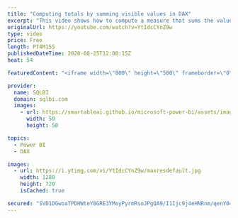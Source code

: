 ```yaml
---
title: "Computing totals by summing visible values in DAX"
excerpt: "This video shows how to compute a measure that sums the values produced row by row in the visual into the visual total, instead of recomputing the total value in the filter context of the total. Article and download: https://sql.bi/89870"
originalUrl: https://youtube.com/watch?v=YtIdcCYnZ9w
type: video
price: Free
length: PT4M15S
publishedDateTime: 2020-08-25T12:00:15Z
heat: 54

featuredContent: "<iframe width=\"800\" height=\"500\" frameborder=\"0\" src=\"https://www.youtube.com/embed/YtIdcCYnZ9w\" allow=\"accelerometer; autoplay; encrypted-media; gyroscope; picture-in-picture\" allowfullscreen></iframe>"

provider:
  name: SQLBI
  domain: sqlbi.com
  images:
    - url: https://smartableai.github.io/microsoft-power-bi/assets/images/organizations/sqlbi.com-50x50.jpg
      width: 50
      height: 50

topics:
  - Power BI
  - DAX

images:
  - url: https://i.ytimg.com/vi/YtIdcCYnZ9w/maxresdefault.jpg
    width: 1280
    height: 720
    isCached: true

secured: "SVD1DGwoaTPDHWteY8GRE3YMoyPyrmRsoJPgQA9/I1Ijc9j4eHNRnm/qenY04zloHSWy6DxiLbcSHD/0X/LTejHwAhmUEu59ZrlBC2bR9MhwwwzbFc1xAMEdNL+Lf8Ld0ecQyrQpyffEfdg9I5BZWxdj71GQStN/aKlKLVJnhcLuM+gpbe164nETO+2MGLCNQPgPpQ86uo45YRgGC03wpLw3qhaoEm8ApulNzWXGdNSpui19b2hw1yT/7QmY3xGxmfXJoJmADxVda1vTyKPiSsZV9/7AB9sBXl1BQU6Kb5E8/RYtzcHdb9KRi2/LWj3dkLTl77zXuSpPU9eTuooGknEJBGaww5TWn7AYIh8HE7fWdr58AbDrJELTDG6f9Br1VK+3nUvtijgIay+1kEzosmDQ9I8EFf8HN1rppFWGUdM=;VqtMo4SuM6sp7Vlz1HMElg=="
---
```


